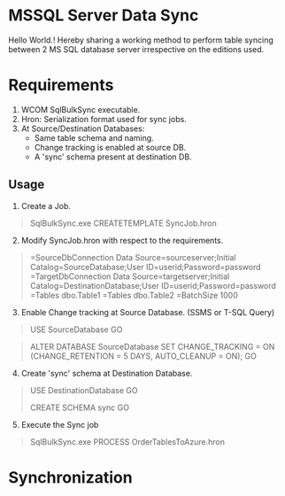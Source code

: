 
# MSSQL Server Data Sync

Hello World.!
Hereby sharing a working method to perform table syncing between 2 MS SQL database server irrespective on the editions used.


# Requirements

 1. WCOM SqlBulkSync executable.
 2. Hron: Serialization format used for sync jobs.
 3. At Source/Destination Databases:
	* Same table schema and naming.
	* Change tracking is enabled at source DB.
	* A 'sync' schema present at destination DB.


## Usage
1. Create a Job.
>SqlBulkSync.exe CREATETEMPLATE SyncJob.hron

2. Modify  SyncJob.hron with respect to the requirements.
  
>  =SourceDbConnection
>     	Data Source=sourceserver;Initial Catalog=SourceDatabase;User ID=userid;Password=password
>     =TargetDbConnection
>     	Data Source=targetserver;Initial Catalog=DestinationDatabase;User ID=userid;Password=password
>     =Tables
>     	dbo.Table1
>     =Tables
>     	dbo.Table2
>     =BatchSize
>     	1000

3. Enable Change tracking at Source Database. (SSMS or T-SQL Query)

>USE SourceDatabase
	GO 
	
> ALTER DATABASE SourceDatabase 
> SET CHANGE_TRACKING = ON
> (CHANGE_RETENTION = 5 DAYS, AUTO_CLEANUP = ON); 
> GO

4. Create 'sync'  schema at Destination Database.

>   USE DestinationDatabase
>   GO
>   
>   CREATE SCHEMA 
>   sync GO

5. Execute the Sync job
>SqlBulkSync.exe PROCESS OrderTablesToAzure.hron


# Synchronization

